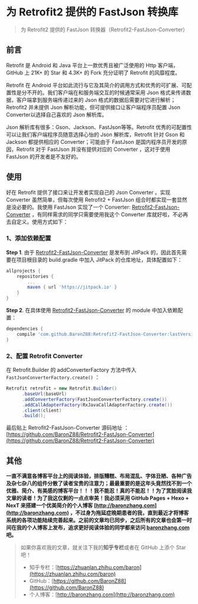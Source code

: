 # 为 Retrofit2 提供的 FastJson 转换库

> 为 Retrofit2 提供的 FastJson 转换器（Retrofit2-FastJson-Converter）

## 前言

Retrofit 是 Android 和 Java 平台上一款优秀且被广泛使用的 Http 客户端，GitHub 上 21K+ 的 Star 和 4.3K+ 的 Fork 充分证明了 Retrofit 的风靡程度。

Retrofit 在 Android 平台如此流行与它及其简介的调用方式和优秀的可扩展、可配置性是分不开的。我们客户端在和服务端交互的时候通常采用 Json 格式来传递数据，客户端拿到服务端传递过来的 Json 格式的数据后需要对它进行解析；Retrofit2 并未提供 Json 解析功能，但可提供接口让客户端程序员配置 Json Converter以选择自己喜欢的 Json 解析库。

Json 解析库有很多：Gson、Jackson、FastJson等等。Retrofit 优秀的可配置性可以让我们客户端程序员随意选择心怡的 Json 解析库，Retrofit 针对 Gson 和 Jackson 都提供相应的 Converter；可能由于 FastJson 是国内程序员开发的原因，Retrofit 对于 FastJson 并没有提供对应的 Converter ，这对于使用 FastJson 的开发者是不友好的。

## 使用

好在 Retrofit 提供了接口来让开发者实现自己的 Json Converter 。实现 Converter 虽然简单，但每次使用 Retrofit2 + FastJson 组合时都实现一套显然是没必要的。我使用 FastJson 实现了一个 Converter: [Retrofit2-FastJson-Converter](https://github.com/BaronZ88/Retrofit2-FastJson-Converter) ，有同样需求的同学只需要使用我这个 Converter 库就好啦，不必再去自定义。使用方式如下：

### 1、添加依赖配置

**Step 1**. 由于 [Retrofit2-FastJson-Converter](https://github.com/BaronZ88/Retrofit2-FastJson-Converter)  是发布到 JitPack 的，因此首先需要在项目根目录的 build.gradle 中加入 JitPack 的仓库地址，具体配置如下：

```groovy
allprojects {
	repositories {
		...
		maven { url 'https://jitpack.io' }
	}
}
```
	
**Step 2**. 在具体使用 [Retrofit2-FastJson-Converter](https://github.com/BaronZ88/Retrofit2-FastJson-Converter) 的 module 中加入依赖配置：

```groovy
dependencies {
	compile 'com.github.BaronZ88:Retrofit2-FastJson-Converter:lastVersion'
}
```

### 2、配置 Retrofit Converter

在 Retrofit.Builder 的 addConverterFactory 方法中传入 `FastJsonConverterFactory.create()` ：

```java
Retrofit retrofit = new Retrofit.Builder()
      .baseUrl(baseUrl)
      .addConverterFactory(FastJsonConverterFactory.create())
      .addCallAdapterFactory(RxJavaCallAdapterFactory.create())
      .client(client)
      .build();
```

最后贴上 Retrofit2-FastJson-Converter 源码地址 ：[https://github.com/BaronZ88/Retrofit2-FastJson-Converter](https://github.com/BaronZ88/Retrofit2-FastJson-Converter)

## 其他

**一直不满意各博客平台上的阅读体验，排版糟糕、布局混乱、字体丑陋、各种广告及杂七杂八的组件分散了读者宝贵的注意力；最最重要的是这年头竟然找不到一个优雅、简介、有美感的博客平台！！！我不能忍！真的不能忍！！为了赏脸阅读我文章的读者！为了我这仅剩的一点点审美！我必须采用 GitHub Pages + Hexo + NexT 来搭建一个优美简介的个人博客 [http://baronzhang.com](http://baronzhang.com) ，不过身为拖延症晚期患者的我，直到最近才将博客系统的各项功能陆续完善起来。之前的文章均已同步，之后所有的文章也会第一时间在我的个人博客上发布，追求更好阅读体验的同学都来访问 [baronzhang.com](http://baronzhang.com) 吧。**

> 如果你喜欢我的文章，就关注下我的**知乎专栏**或者在 GitHub 上添个 Star 吧！
>   
> * 知乎专栏：[https://zhuanlan.zhihu.com/baron](https://zhuanlan.zhihu.com/baron)  
> * GitHub：[https://github.com/BaronZ88](https://github.com/BaronZ88)
> * 个人博客：[http://baronzhang.com](http://baronzhang.com)



